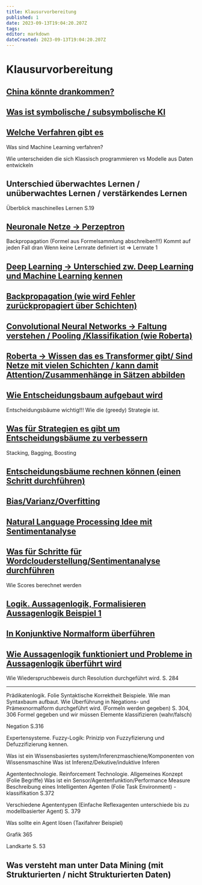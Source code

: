 ```yaml
---
title: Klausurvorbereitung
published: 1
date: 2023-09-13T19:04:20.207Z
tags: 
editor: markdown
dateCreated: 2023-09-13T19:04:20.207Z
---
```


# Klausurvorbereitung

## [China könnte drankommen?](/fom/semester-5/kuenstliche-intelligenz/fragen-handout.md#2)

## [Was  ist symbolische / subsymbolische KI](/fom/semester-5/kuenstliche-intelligenz/fragen-handout.md#5)

## [Welche Verfahren gibt es](/fom/semester-5/kuenstliche-intelligenz/fragen-handout.md#6)

Was sind Machine Learning verfahren?

Wie unterscheiden die sich Klassisch programmieren vs Modelle aus Daten entwickeln

## Unterschied überwachtes Lernen / unüberwachtes Lernen / verstärkendes Lernen

Überblick maschinelles Lernen S.19

## [Neuronale Netze -> Perzeptron](/fom/semester-5/kuenstliche-intelligenz/fragen-handout.md#18)

Backpropagation (Formel aus Formelsammlung abschreiben!!!)
Kommt auf jeden Fall dran
Wenn keine Lernrate definiert ist => Lernrate 1

## [Deep Learning  -> Unterschied zw. Deep Learning und Machine Learning kennen](/fom/semester-5/kuenstliche-intelligenz/fragen-handout.md#17)

## [Backpropagation (wie wird Fehler zurückpropagiert über Schichten)](/fom/semester-5/kuenstliche-intelligenz/fragen-handout.md#19)

## [Convolutional Neural Networks -> Faltung verstehen / Pooling /Klassifikation (wie Roberta)](/fom/semester-5/kuenstliche-intelligenz/fragen-handout.md#20)

## [Roberta -> Wissen das es Transformer gibt/ Sind Netze mit vielen Schichten / kann damit Attention/Zusammenhänge in Sätzen abbilden](/fom/semester-5/kuenstliche-intelligenz/fragen-handout.md#21)

## [Wie Entscheidungsbaum aufgebaut wird](/fom/semester-5/kuenstliche-intelligenz/fragen-handout.md#24)

Entscheidungsbäume wichtig!!! Wie die (greedy) Strategie ist.

## [Was für Strategien es gibt um Entscheidungsbäume zu verbessern](/fom/semester-5/kuenstliche-intelligenz/fragen-handout.md#25)

Stacking, Bagging, Boosting

## [Entscheidungsbäume rechnen können (einen Schritt durchführen)](/fom/semester-5/kuenstliche-intelligenz/fragen-handout.md#26)  

## [Bias/Varianz/Overfitting](/fom/semester-5/kuenstliche-intelligenz/fragen-handout.md#28)

## [Natural Language Processing Idee mit Sentimentanalyse](/fom/semester-5/kuenstliche-intelligenz/fragen-handout.md#30)

## [Was für Schritte für Wordclouderstellung/Sentimentanalyse durchführen](/fom/semester-5/kuenstliche-intelligenz/fragen-handout.md#31)

Wie Scores berechnet werden

## [Logik. Aussagenlogik, Formalisieren Aussagenlogik Beispiel 1](/fom/semester-5/kuenstliche-intelligenz/fragen-handout.md#32)

## [In Konjunktive Normalform überführen](/fom/semester-5/kuenstliche-intelligenz/fragen-handout.md#36)

## [Wie Aussagenlogik funktioniert und Probleme in Aussagenlogik überführt wird](/fom/semester-5/kuenstliche-intelligenz/fragen-handout.md#37)

Wie Wiederspruchbeweis durch Resolution durchgeführt wird. S. 284

---
Prädikatenlogik. Folie Syntaktische Korrektheit Beispiele. Wie man Syntaxbaum aufbaut. Wie Überführung in Negations- und Prämexnormalform durchgeführt wird. (Formeln werden gegeben) S. 304, 306
Formel gegeben und wir müssen Elemente klassifizieren (wahr/falsch)

Negation S.316

Expertensysteme. Fuzzy-Logik:  Prinizip von Fuzzyfizierung und Defuzzifizierung kennen.

Was ist ein Wissensbasiertes system/Inferenzmaschiene/Komponenten von Wissensmaschine
Was ist Inferenz/Dekutive/induktive Inferen

Agententechnologie. Reinforcement Technologie. Allgemeines Konzept (Folie Begriffe)
Was ist ein Sensor/Agentenfunktion/Performance Measure
Beschreibung eines Intelligenten Agenten (Folie Task Environment) - klassifikation S.372

Verschiedene Agententypen (Einfache Reflexagenten unterschiede bis zu modellbasierter Agent) S. 379

Was sollte ein Agent lösen (Taxifahrer Beispiel)

Grafik 365

Landkarte S. 53

## Was versteht man unter Data Mining (mit Strukturierten / nicht Strukturierten Daten)  
